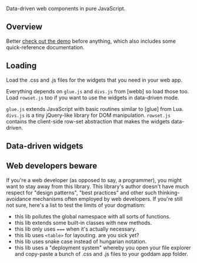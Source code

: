 
Data-driven web components in pure JavaScript.

## Overview

Better [check out the demo](http://luapower.com/widgets_demo.html)
before anything, which also includes some quick-reference documentation.


## Loading

Load the .css and .js files for the widgets that you need in your web app.

Everything depends on `glue.js` and `divs.js` from [webb] so load those too.
Load `rowset.js` too if you want to use the widgets in data-driven mode.

`glue.js` extends JavaScript with basic routines similar to [glue] from Lua.
`divs.js` is a tiny jQuery-like library for DOM manipulation.
`rowset.js` contains the client-side row-set abstraction that makes the
widgets data-driven.

## Data-driven widgets


## Web developers beware

If you're a web developer (as opposed to say, a programmer), you might want
to stay away from this library. This library's author doesn't have much
respect for "design patterns", "best practices" and other such
thinking-avoidance mechanisms often employed by web developers. If you're
still not sure, here's a list to test the limits of your dogmatism:

* this lib pollutes the global namespace with all sorts of functions.
* this lib extends some built-in classes with new methods.
* this lib only uses `===` when it's actually necessary.
* this lib uses `<table>` for layouting. are you sick yet?
* this lib uses snake case instead of hungarian notation.
* this lib uses a "deployment system" whereby you open your file explorer
and copy-paste a bunch of .css and .js files to your goddam app folder.


